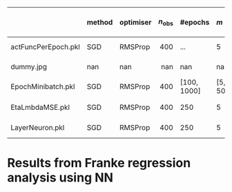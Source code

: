 |                     | method   | optimiser   |   $n_\mathrm{obs}$ | #epochs           | $m$           | $\eta$                  | $\lambda$               | $L-1$        | $N_l$         | $g$     |   train time (s) |   $\gamma$ | $\varrho_1$, $\varrho_2$   |   $\theta_0$ | note      |
|:--------------------|:---------|:------------|-------------------:|:------------------|:--------------|:------------------------|:------------------------|:-------------|:--------------|:--------|-----------------:|-----------:|:---------------------------|-------------:|:----------|
| actFuncPerEpoch.pkl | SGD      | RMSProp     |                400 | ...               | 5             | 0.01                    | 1e-05                   | 1            | 5             | ...     |              nan |        nan | (0.9, 0.999)               |          nan |           |
| dummy.jpg           | nan      | nan         |                nan | nan               | nan           | nan                     | nan                     | nan          | nan           | nan     |              nan |        nan | nan                        |          nan | delete me |
| EpochMinibatch.pkl  | SGD      | RMSProp     |                400 | $[{100}, {1000}]$ | $[{5}, {50}]$ | 0.01                    | 1e-05                   | 1            | 5             | tanh    |              nan |        nan | (0.9, 0.999)               |          nan |           |
| EtaLmbdaMSE.pkl     | SGD      | RMSProp     |                400 | 250               | 5             | $[$10^{-9}$, $10^{0}$]$ | $[$10^{-9}$, $10^{0}$]$ | 1            | 5             | sigmoid |              nan |        nan | (0.9, 0.999)               |          nan |           |
| LayerNeuron.pkl     | SGD      | RMSProp     |                400 | 250               | 5             | 0.01                    | 0.001                   | $[{0}, {9}]$ | $[{5}, {50}]$ | sigmoid |              nan |        nan | (0.9, 0.999)               |          nan |           |


# Results from Franke regression analysis using NN

